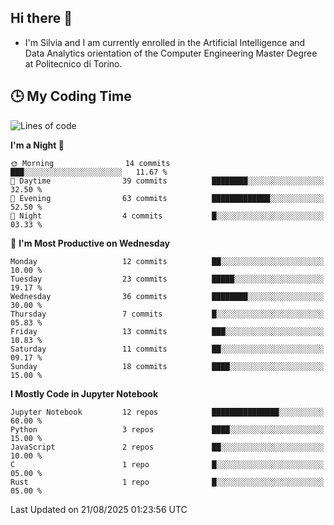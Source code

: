 ## Hi there 👋

- I'm Silvia and I am currently enrolled in the Artificial Intelligence and Data Analytics orientation of the Computer Engineering Master Degree at Politecnico di Torino.


<!-- <p align="center">
   <img style="height:170px;display:inline-block"  src="http://github-profile-summary-cards.vercel.app/api/cards/profile-details?username=silviapolizzi&theme=github_dark" />
   <img style="height:170px;display:inline-block"  src="http://github-profile-summary-cards.vercel.app/api/cards/most-commit-language?username=silviapolizzi&theme=github_dark&exclude=" /> 
</p> -->


## :clock3: My Coding Time 

<!--START_SECTION:waka-->
![Lines of code](https://img.shields.io/badge/From%20Hello%20World%20I%27ve%20Written-235.2%20thousand%20lines%20of%20code-blue)

**I'm a Night 🦉** 

```text
🌞 Morning                14 commits          ███░░░░░░░░░░░░░░░░░░░░░░   11.67 % 
🌆 Daytime                39 commits          ████████░░░░░░░░░░░░░░░░░   32.50 % 
🌃 Evening                63 commits          █████████████░░░░░░░░░░░░   52.50 % 
🌙 Night                  4 commits           █░░░░░░░░░░░░░░░░░░░░░░░░   03.33 % 
```
📅 **I'm Most Productive on Wednesday** 

```text
Monday                   12 commits          ██░░░░░░░░░░░░░░░░░░░░░░░   10.00 % 
Tuesday                  23 commits          █████░░░░░░░░░░░░░░░░░░░░   19.17 % 
Wednesday                36 commits          ████████░░░░░░░░░░░░░░░░░   30.00 % 
Thursday                 7 commits           █░░░░░░░░░░░░░░░░░░░░░░░░   05.83 % 
Friday                   13 commits          ███░░░░░░░░░░░░░░░░░░░░░░   10.83 % 
Saturday                 11 commits          ██░░░░░░░░░░░░░░░░░░░░░░░   09.17 % 
Sunday                   18 commits          ████░░░░░░░░░░░░░░░░░░░░░   15.00 % 
```


**I Mostly Code in Jupyter Notebook** 

```text
Jupyter Notebook         12 repos            ███████████████░░░░░░░░░░   60.00 % 
Python                   3 repos             ████░░░░░░░░░░░░░░░░░░░░░   15.00 % 
JavaScript               2 repos             ██░░░░░░░░░░░░░░░░░░░░░░░   10.00 % 
C                        1 repo              █░░░░░░░░░░░░░░░░░░░░░░░░   05.00 % 
Rust                     1 repo              █░░░░░░░░░░░░░░░░░░░░░░░░   05.00 % 
```




 Last Updated on 21/08/2025 01:23:56 UTC
<!--END_SECTION:waka-->
